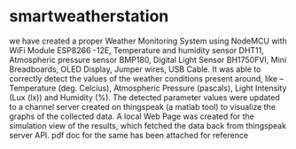 # smartweatherstation 
we have created a proper Weather Monitoring System using NodeMCU with
WiFi Module ESP8266 -12E, Temperature and humidity sensor DHT11,
Atmospheric pressure sensor BMP180, Digital Light Sensor BH1750FVI, Mini
Breadboards, OLED Display, Jumper wires, USB Cable. It was able to correctly
detect the values of the weather conditions present around, like – Temperature
(deg. Celcius), Atmospheric Pressure (pascals), Light Intensity (Lux (lx)) and
Humidity (%).
The detected parameter values were updated to a channel server created on
thingspeak (a matlab tool) to visualize the graphs of the collected data. A local
Web Page was created for the simulation view of the results, which fetched the
data back from thingspeak server API.
pdf doc for the same has been attached for reference
